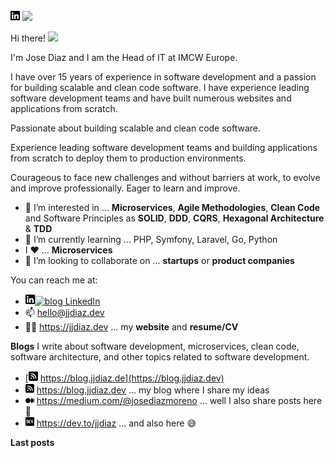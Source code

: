 <img src="/icon/linkedin-black.svg#gh-light-mode-only" width="15"/>
<img src="/icon/linkedin-light.svg#gh-dark-mode-only" width="15"/>

Hi there! <a href="https://jjdiaz.dev/" rel="nofollow" data-target="animated-image.originalLink"><img src="https://media.giphy.com/media/hvRJCLFzcasrR4ia7z/giphy.gif" width="5%" style="display: inline-block;" data-target="animated-image.originalImage"></a>

I'm Jose Diaz and I am the Head of IT at IMCW Europe.

I have over 15 years of experience in software development and a passion for building scalable and clean code software. I have experience leading software development teams and have built numerous websites and applications from scratch.

Passionate about building scalable and clean code software.

Experience leading software development teams and building applications from scratch to deploy them to production environments.

Courageous to face new challenges and without barriers at work, to evolve and improve professionally. Eager to learn and improve.

- 👀 I’m interested in ... **Microservices**, **Agile Methodologies**, **Clean Code** and Software Principles as **SOLID**, **DDD**, **CQRS**, **Hexagonal Architecture** & **TDD**
- 🌱 I’m currently learning ... PHP, Symfony, Laravel, Go, Python
- I :heart: ... **Microservices**
- 💞️ I’m looking to collaborate on ... **startups** or **product companies**

You can reach me at:
- [<img src="/icon/linkedin-black.svg#gh-light-mode-only" width="15" alt="blog"/><img src="/icon/linkedin-light.svg#gh-dark-mode-only" width="15" alt="blog"/> LinkedIn](https://www.linkedin.com/in/josediazmoreno/)
- 📫 <a href="mailto:hello@jjdiaz.dev" target="_blank">hello@jjdiaz.dev</a>
- 👨‍💻 https://jjdiaz.dev ... my **website** and **resume/CV**

**Blogs**
I write about software development, microservices, clean code, software architecture, and other topics related to software development.

- [<img src="/icon/blog-black.svg#gh-light-mode-only" width="15" alt="blog"/> https://blog.jjdiaz.de](https://blog.jjdiaz.dev)
- <img src="/icon/blog-black.svg" width="14px" alt="blog" style="filter: url(#fff);"> https://blog.jjdiaz.dev ... my blog where I share my ideas
- <img src="/icon/medium-black.svg" width="14px" alt="medium" style="background-color: #FFFFFF;"> https://medium.com/@josediazmoreno ... well I also share posts here :grimacing:
- <img src="/icon/dev-black.svg" width="14px" alt="dev.to"> https://dev.to/jjdiaz ... and also here :sweat_smile:

**Last posts**
<!--BLOG-POST-LIST:START-->
<!--BLOG-POST-LIST:END -->
